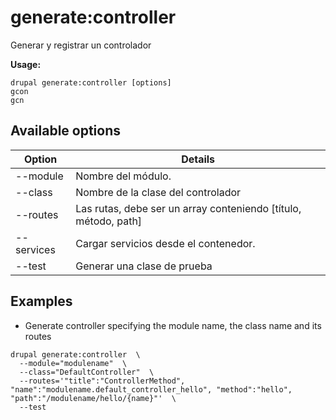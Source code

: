 # generate:controller
Generar y registrar un controlador

**Usage:**
```
drupal generate:controller [options]
gcon
gcn
```

## Available options
Option | Details
-------|-------------
--module | Nombre del módulo.
--class | Nombre de la clase del controlador
--routes | Las rutas, debe ser un array conteniendo [título, método, path]
--services | Cargar servicios desde el contenedor.
--test | Generar una clase de prueba

## Examples
* Generate controller specifying the module name, the class name and its routes
```
drupal generate:controller  \
  --module="modulename"  \
  --class="DefaultController"  \
  --routes='"title":"ControllerMethod", "name":"modulename.default_controller_hello", "method":"hello", "path":"/modulename/hello/{name}"'  \
  --test
```
